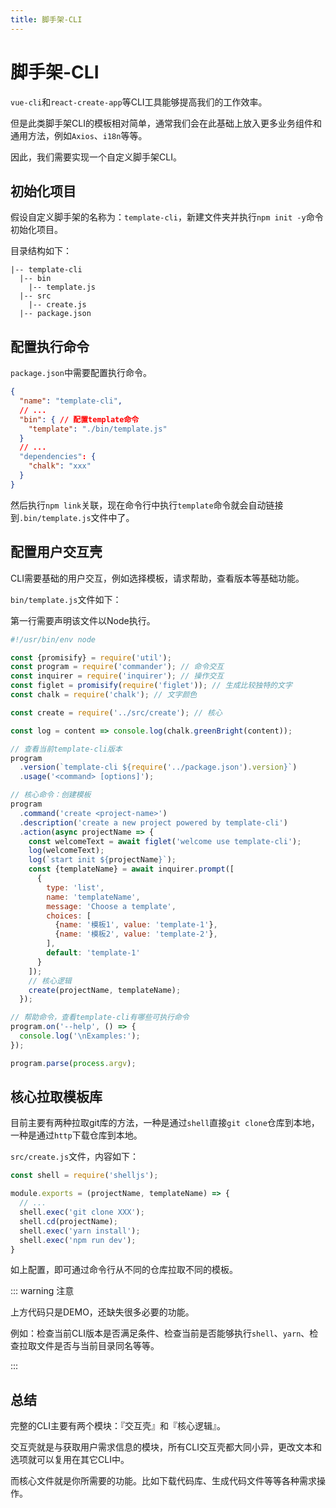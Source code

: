 ```yaml
---
title: 脚手架-CLI
---
```


# 脚手架-CLI

`vue-cli`和`react-create-app`等CLI工具能够提高我们的工作效率。

但是此类脚手架CLI的模板相对简单，通常我们会在此基础上放入更多业务组件和通用方法，例如`Axios`、`i18n`等等。

因此，我们需要实现一个自定义脚手架CLI。

## 初始化项目

假设自定义脚手架的名称为：`template-cli`，新建文件夹并执行`npm init -y`命令初始化项目。

目录结构如下：

```
|-- template-cli
  |-- bin
    |-- template.js
  |-- src
    |-- create.js
  |-- package.json
```

## 配置执行命令

`package.json`中需要配置执行命令。

```json
{
  "name": "template-cli",
  // ...
  "bin": { // 配置template命令
    "template": "./bin/template.js" 
  }
  // ...
  "dependencies": {
    "chalk": "xxx"
  }
}
```

然后执行`npm link`关联，现在命令行中执行`template`命令就会自动链接到`.bin/template.js`文件中了。

## 配置用户交互壳

CLI需要基础的用户交互，例如选择模板，请求帮助，查看版本等基础功能。

`bin/template.js`文件如下：

第一行需要声明该文件以Node执行。

```js
#!/usr/bin/env node

const {promisify} = require('util');
const program = require('commander'); // 命令交互
const inquirer = require('inquirer'); // 操作交互
const figlet = promisify(require('figlet')); // 生成比较独特的文字
const chalk = require('chalk'); // 文字颜色

const create = require('../src/create'); // 核心

const log = content => console.log(chalk.greenBright(content));

// 查看当前template-cli版本
program
  .version(`template-cli ${require('../package.json').version}`)
  .usage('<command> [options]');

// 核心命令：创建模板
program
  .command('create <project-name>')
  .description('create a new project powered by template-cli')
  .action(async projectName => {
    const welcomeText = await figlet('welcome use template-cli');
    log(welcomeText);
    log(`start init ${projectName}`);
    const {templateName} = await inquirer.prompt([
      {
        type: 'list',
        name: 'templateName',
        message: 'Choose a template',
        choices: [
          {name: '模板1', value: 'template-1'},
          {name: '模板2', value: 'template-2'},
        ],
        default: 'template-1'
      }
    ]);
    // 核心逻辑
    create(projectName, templateName);
  });

// 帮助命令，查看template-cli有哪些可执行命令
program.on('--help', () => {
  console.log('\nExamples:');
});

program.parse(process.argv);
```

## 核心拉取模板库

目前主要有两种拉取git库的方法，一种是通过`shell`直接`git clone`仓库到本地，一种是通过`http`下载仓库到本地。

`src/create.js`文件，内容如下：

```js
const shell = require('shelljs');

module.exports = (projectName, templateName) => {
  // ...
  shell.exec('git clone XXX');
  shell.cd(projectName);
  shell.exec('yarn install');
  shell.exec('npm run dev');
}
```

如上配置，即可通过命令行从不同的仓库拉取不同的模板。

::: warning 注意

上方代码只是DEMO，还缺失很多必要的功能。

例如：检查当前CLI版本是否满足条件、检查当前是否能够执行`shell`、`yarn`、检查拉取文件是否与当前目录同名等等。

:::

## 总结

完整的CLI主要有两个模块：『交互壳』和『核心逻辑』。

交互壳就是与获取用户需求信息的模块，所有CLI交互壳都大同小异，更改文本和选项就可以复用在其它CLI中。

而核心文件就是你所需要的功能。比如下载代码库、生成代码文件等等各种需求操作。